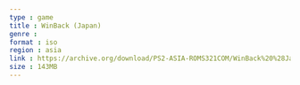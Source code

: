 ```yaml
---
type : game
title : WinBack (Japan)
genre : 
format : iso
region : asia
link : https://archive.org/download/PS2-ASIA-ROMS321COM/WinBack%20%28Japan%29.7z
size : 143MB
---
```

